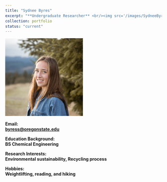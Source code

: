 ```yaml
---
title: "Sydnee Byres"
excerpt: "**Undergraduate Researcher** <br/><img src='/images/SydneeByres.jpeg' width='250' height='250'>"
collection: portfolio
status: "current"
---
```


<img src='/images/SydneeByres.jpeg' width='250' height='250'>

**Email:** <br/>
**byress@oregonstate.edu**

**Education Background:** <br/>
**BS Chemical Engineering** <br/>

**Research Interests:** <br/>
**Environmental sustainability, Recycling process**

**Hobbies:** <br/>
**Weightlifting, reading, and hiking**
